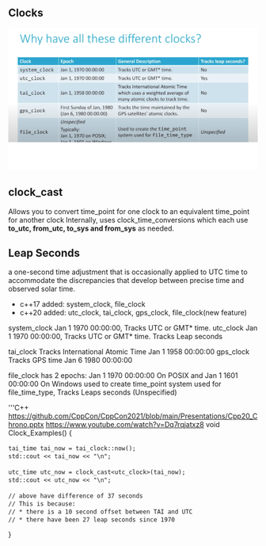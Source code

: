 ## Clocks
![](../images/clocks.png)

## **clock_cast**
Allows you to convert time_point for one clock to an equivalent
time_point for another clock
Internally, uses clock_time_conversions which each use
**to_utc, from_utc, to_sys and from_sys** as needed.



## **Leap Seconds**
a one-second time adjustment that is occasionally applied to UTC
time to accommodate the discrepancies that develop
between precise time and observed solar time.

* c++17 added: system_clock, file_clock
* c++20 added: utc_clock, tai_clock, gps_clock, file_clock(new feature)

system_clock Jan 1 1970 00:00:00, Tracks UTC or GMT* time.
utc_clock    Jan 1 1970 00:00:00, Tracks UTC or GMT* time. Tracks Leap seconds

tai_clock Tracks International Atomic Time Jan 1 1958 00:00:00
gps_clock Tracks GPS time Jan 6 1980 00:00:00

file_clock has 2 epochs: Jan 1 1970 00:00:00 On POSIX and Jan 1 1601 00:00:00 On Windows
		used to create time_point system used for file_time_type, Tracks Leaps seconds (Unspecified)

'''C++
https://github.com/CppCon/CppCon2021/blob/main/Presentations/Cpp20_Chrono.pptx
https://www.youtube.com/watch?v=Dq7rqjatxz8
void Clock_Examples()
{
	
	tai_time tai_now = tai_clock::now();
	std::cout << tai_now << "\n";

	utc_time utc_now = clock_cast<utc_clock>(tai_now);
	std::cout << utc_now << "\n";

	// above have difference of 37 seconds
	// This is because:
	// * there is a 10 second offset between TAI and UTC
	// * there have been 27 leap seconds since 1970
}
```


